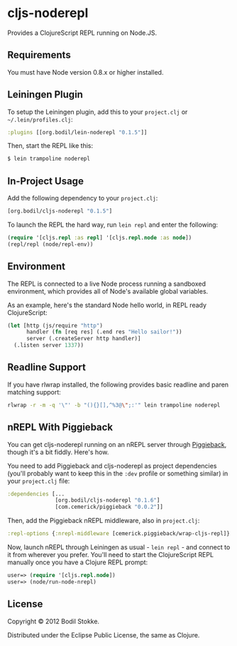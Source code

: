 # cljs-noderepl

Provides a ClojureScript REPL running on Node.JS.

## Requirements

You must have Node version 0.8.x or higher installed.

## Leiningen Plugin

To setup the Leiningen plugin, add this to your `project.clj` or `~/.lein/profiles.clj`:

```clojure
:plugins [[org.bodil/lein-noderepl "0.1.5"]]
```

Then, start the REPL like this:

```bash
$ lein trampoline noderepl
```

## In-Project Usage

Add the following dependency to your `project.clj`:

```clojure
[org.bodil/cljs-noderepl "0.1.5"]
```

To launch the REPL the hard way, run `lein repl` and enter the following:

```clojure
(require '[cljs.repl :as repl] '[cljs.repl.node :as node])
(repl/repl (node/repl-env))
```

## Environment

The REPL is connected to a live Node process running a sandboxed
environment, which provides all of Node's available global variables.

As an example, here's the standard Node hello world, in REPL ready
ClojureScript:

```clojure
(let [http (js/require "http")
      handler (fn [req res] (.end res "Hello sailor!"))
      server (.createServer http handler)]
  (.listen server 1337))
```

## Readline Support

If you have rlwrap installed, the following provides basic readline and paren matching support:

```bash
rlwrap -r -m -q '\"' -b "(){}[],^%3@\";:'" lein trampoline noderepl
```

## nREPL With Piggieback

You can get cljs-noderepl running on an nREPL server through
[Piggieback](https://github.com/cemerick/piggieback), though it's a
bit fiddly. Here's how.

You need to add Piggieback and cljs-noderepl as project dependencies
(you'll probably want to keep this in the `:dev` profile or something
similar) in your `project.clj` file:

```clojure
:dependencies [...
               [org.bodil/cljs-noderepl "0.1.6"]
               [com.cemerick/piggieback "0.0.2"]]
```

Then, add the Piggieback nREPL middleware, also in `project.clj`:

```clojure
:repl-options {:nrepl-middleware [cemerick.piggieback/wrap-cljs-repl]}
```

Now, launch nREPL through Leiningen as usual - `lein repl` - and
connect to it from wherever you prefer. You'll need to start the
ClojureScript REPL manually once you have a Clojure REPL prompt:

```clojure
user=> (require '[cljs.repl.node])
user=> (node/run-node-nrepl)
```

## License

Copyright © 2012 Bodil Stokke.

Distributed under the Eclipse Public License, the same as Clojure.

